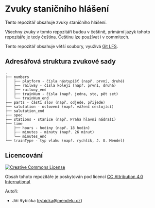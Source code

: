 # Zvuky staničního hlášení

Tento repozitář obsahuje zvuky staničního hlášení.

Všechny zvuky v tomto repozitáři budou v češtině, primární jazyk tohoto
repozitáře je tedy čeština. Češtinu lze používat i v commitech.

Tento repozitář obsahuje větší soubory, využívá
[Git LFS](https://git-lfs.github.com/).

## Adresářová struktura zvukové sady

```code
.
├── numbers
│   ├── platform - čísla nástupišť (např. první, druhé)
│   ├── railway - čísla kolejí (např. první, druhá)
│   ├── railway_end  
│   ├── trainNum - čísla (např. jedna, sto, pět set)
│   └── trainNum_end
├── parts - části slov (např. odjede, přijede)
├── salutation - oslovení (např. vážení cestující)
├── salutation_end 
├── spec
├── stations - stanice (např. Praha hlavní nádraží)
├── time
│   ├── hours - hodiny (např. 18 hodin)
│   ├── minutes - minuty (např. 26 minut)
│   └── minutes_end
└── trainType - typ vlaku (např. rychlík, J. G. Mendel)
```

## Licencování

<a rel="license" href="http://creativecommons.org/licenses/by/4.0/"><img
alt="Creative Commons License" style="border-width:0"
src="https://i.creativecommons.org/l/by/4.0/88x31.png" /></a>

Obsah tohoto repozitáře je poskytován pod licencí [CC Attribution 4.0
International](https://creativecommons.org/licenses/by/4.0/).

Autoři:
 * Jiří Rybička ([rybicka@mendelu.cz](mailto:rybicka@mendelu.cz))
